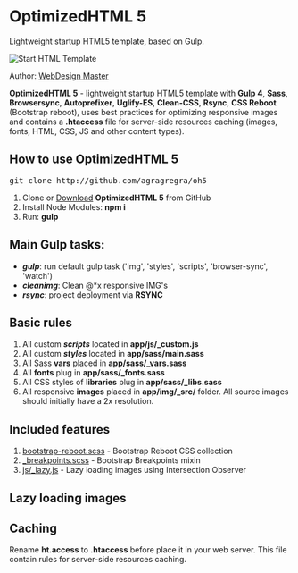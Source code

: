 <h1>OptimizedHTML 5</h1>
<p>Lightweight startup HTML5 template, based on Gulp.</p>

<p>
	<img src="https://raw.githubusercontent.com/agragregra/oh5/master/app/img/_src/preview.jpg" alt="Start HTML Template">
</p>

<p>Author: <a href="https://webdesign-master.ru" target="_blank">WebDesign Master</a></p>

<p><strong>OptimizedHTML 5</strong> - lightweight startup HTML5 template with <strong>Gulp 4</strong>, <strong>Sass</strong>, <strong>Browsersync</strong>, <strong>Autoprefixer</strong>, <strong>Uglify-ES</strong>, <strong>Clean-CSS</strong>, <strong>Rsync</strong>, <strong>CSS Reboot</strong> (Bootstrap reboot), uses best practices for optimizing responsive images and contains a <strong>.htaccess</strong> file for server-side resources caching (images, fonts, HTML, CSS, JS and other content types).</p>

<h2>How to use OptimizedHTML 5</h2>

<pre>git clone http://github.com/agragregra/oh5</pre>

<ol>
	<li>Clone or <a href="https://github.com/agragregra/OptimizedHTML-5/archive/master.zip">Download</a> <strong>OptimizedHTML 5</strong> from GitHub</li>
	<li>Install Node Modules: <strong>npm i</strong></li>
	<li>Run: <strong>gulp</strong></li>
</ol>

<h2>Main Gulp tasks:</h2>

<ul>
	<li><strong title="gulp task"><em>gulp</em></strong>: run default gulp task ('img', 'styles', 'scripts', 'browser-sync', 'watch')</li>
	<li><strong title="cleanimg task"><em>cleanimg</em></strong>: Clean @*x responsive IMG's</li>
	<li><strong title="rsync task"><em>rsync</em></strong>: project deployment via <strong>RSYNC</strong></li>
</ul>

<h2>Basic rules</h2>

<ol>
	<li>All custom <strong title="scripts task"><em>scripts</em></strong> located in <strong>app/js/_custom.js</strong></li>
	<li>All custom <strong title="styles task"><em>styles</em></strong> located in <strong>app/sass/main.sass</strong></li>
	<li>All Sass <strong>vars</strong> placed in <strong>app/sass/_vars.sass</strong></li>
	<li>All <strong>fonts</strong> plug in <strong>app/sass/_fonts.sass</strong></li>
	<li>All CSS styles of <strong>libraries</strong> plug in <strong>app/sass/_libs.sass</strong></li>
	<li>All responsive <strong>images</strong> placed in <strong>app/img/_src/</strong> folder. All source images should initially have a 2x resolution.</li>
</ol>

<h2>Included features</h2>

<ol>
	<li><a href="https://getbootstrap.com/docs/4.0/content/reboot/">bootstrap-reboot.scss</a> - Bootstrap Reboot CSS collection</li>
	<li>
		<a href="https://getbootstrap.com/docs/4.0/layout/overview/#responsive-breakpoints">_breakpoints.scss</a> - Bootstrap Breakpoints mixin</li>
	<li><a href="https://github.com/agragregra/OptimizedHTML-5/blob/master/app/js/_lazy.js">js/_lazy.js</a> - Lazy loading images using Intersection Observer</li>
</ol>

<h2>Lazy loading images</h2>



<h2>Caching</h2>

<p>Rename <strong>ht.access</strong> to <strong>.htaccess</strong> before place it in your web server. This file contain rules for server-side resources caching.</p>
